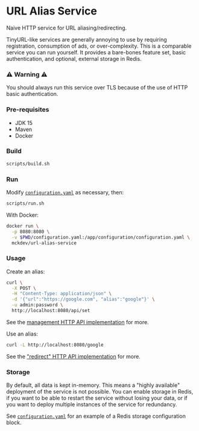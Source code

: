 # URL Alias Service

Naive HTTP service for URL aliasing/redirecting.

TinyURL-like services are generally annoying to use by requiring registration, consumption of ads, or over-complexity. This is a comparable service you can run yourself. It provides a bare-bones feature set, basic authentication, and optional, external storage in Redis.

### :warning: **Warning** :warning:

You should always run this service over TLS because of the use of HTTP basic authentication.

### Pre-requisites

- JDK 15
- Maven
- Docker

### Build

```sh
scripts/build.sh
```

### Run

Modify [`configuration.yaml`](configuration.yaml) as necessary, then:

```sh
scripts/run.sh
```

With Docker:
```sh
docker run \
  -p 8080:8080 \
  -v $PWD/configuration.yaml:/app/configuration/configuration.yaml \
  mckdev/url-alias-service
```

### Usage

Create an alias:
```sh
curl \
  -X POST \
  -H "Content-Type: application/json" \
  -d '{"url":"https://google.com", "alias":"google"}' \
  -u admin:password \
  http://localhost:8080/api/set
```
See the [management HTTP API implementation](src/main/java/mck/service/urlalias/resources/UrlAliasServiceApiResource.java) for more.

Use an alias:
```sh
curl -L http://localhost:8080/google
```
See the ["redirect" HTTP API implementation](src/main/java/mck/service/urlalias/resources/UrlAliasServiceRedirectResource.java) for more.

### Storage

By default, all data is kept in-memory. This means a "highly available" deployment of the service is not possible.
You can enable storage in Redis, if you want to be able to restart the service without losing your data, or if you want to deploy multiple instances of the service for redundancy.

See [`configuration.yaml`](configuration.yaml) for an example of a Redis storage configuration block.
